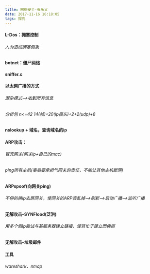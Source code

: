 ```yaml
---
title: 网络安全-石乐义
date: 2017-11-16 16:18:05
tags: 探究
---
```




#### L-Dos：拥塞控制
###### 人为造成拥塞假象
#### botnet：僵尸网络
#### sniffer.c
#### 以太网广播的方式
###### 混杂模式–>收到所有信息
###### 分析包 n<=42 14(帧)+20(ip报头)+2+2(udp)+8
#### nslookup + 域名，查询域名的ip
#### ARP攻击：
###### 冒充网关(网关ip+自己的mac)
###### ping所有主机(事后要承担气网关的责任，不能让其他主机断网)
#### ARPspoof(向网关ping)
###### 不停的换ip去屏网关，使网关的ARP表乱掉–>刷新–>启动广播–>监听广播
#### 无解攻击–SYNFlood(泛洪)
###### 用多个假ip尝试与某服务器建立链接，使其忙于建立而瘫痪
#### 无解攻击–垃圾邮件
#### 工具
###### wareshark、nmap